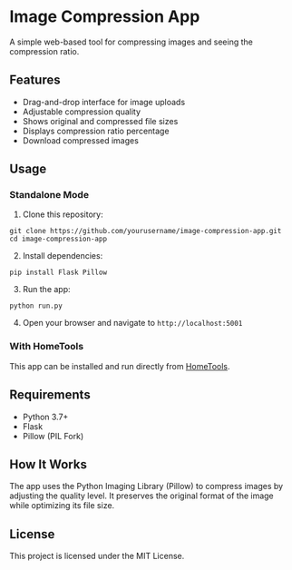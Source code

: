 # Image Compression App

A simple web-based tool for compressing images and seeing the compression ratio.

## Features

- Drag-and-drop interface for image uploads
- Adjustable compression quality
- Shows original and compressed file sizes
- Displays compression ratio percentage
- Download compressed images

## Usage

### Standalone Mode

1. Clone this repository:
```
git clone https://github.com/yourusername/image-compression-app.git
cd image-compression-app
```

2. Install dependencies:
```
pip install Flask Pillow
```

3. Run the app:
```
python run.py
```

4. Open your browser and navigate to `http://localhost:5001`

### With HomeTools

This app can be installed and run directly from [HomeTools](https://github.com/yourusername/HomeTools).

## Requirements

- Python 3.7+
- Flask
- Pillow (PIL Fork)

## How It Works

The app uses the Python Imaging Library (Pillow) to compress images by adjusting the quality level. It preserves the original format of the image while optimizing its file size.

## License

This project is licensed under the MIT License. 